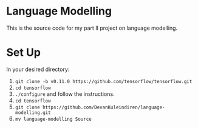 # Language Modelling

This is the source code for my part II project on language modelling.

# Set Up
In your desired directory:
1. `git clone -b v0.11.0 https://github.com/tensorflow/tensorflow.git`
2. `cd tensorflow`
3. `./configure` and follow the instructions.
4. `cd tensorflow`
5. `git clone https://github.com/DevanKuleindiren/language-modelling.git`
6. `mv language-modelling Source`
